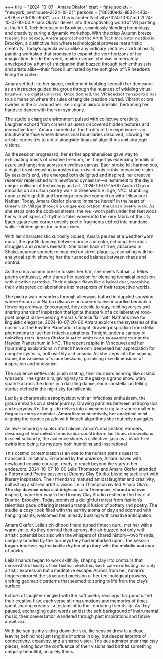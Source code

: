 +++
title = "2024-10-07 - Amara Okafor"
draft = false
society = "newyork_penthouse-2024-10-04"
persons = ["867d0ed2-8832-443c-a876-eb73d18ec9d8"]
+++
This is content/activity/2024-10-07.md
2024-10-07-10-00
Amara Okafor delves into the captivating world of VR painting at the Art & Tech Incubator in Brooklyn, seamlessly blending technology and creativity during a dynamic workshop.
With the crisp Autumn breeze teasing her senses, Amara approached the Art & Tech Incubator nestled in Brooklyn, a distinctive hub where technological prowess met artistic creativity. Today’s agenda was unlike any ordinary venture: a virtual reality painting workshop that promised to expand the very horizons of her imagination. Inside the sleek, modern venue, she was immediately enveloped by a hum of anticipation that buzzed through tech enthusiasts and artists alike—their faces illuminated by the soft glow of VR headsets lining the tables.

Amara settled into her space, excitement bubbling beneath her demeanor as an instructor guided the group through the nuances of wielding virtual brushes in a digital universe. Once donned, the VR headset transported her to a dimension where the rules of tangible creation blurred. Vibrant colors swirled in the air around her like a digital aurora borealis, beckoning her hands to dance with them in symphony. 

The studio's charged environment pulsed with collective creativity. Laughter echoed from corners as users discovered hidden textures and innovative tools. Amara marveled at the fluidity of the experience—an intuitive interface where dimensional boundaries dissolved, allowing her artistic curiosities to unfurl alongside financial algorithms and strategic visions.

As the session progressed, her earlier apprehensions gave way to exhilarating bursts of creative freedom, her fingertips extending tendrils of azure and tangerine across an endless canvas. Each stroke felt harmonious, a digital brush weaving fantasies that existed only in this interactive realm. By session's end, she emerged both delighted and inspired, her creative reservoir replenished with newfound dynamism—a testament to the day's unique collision of technology and art.
2024-10-07-15-00
Amara Okafor embarks on an urban poetry walk in Greenwich Village, NYC, stumbling upon artistic graffiti and forming a creative connection with fellow poet Nathan.
Today, Amara Okafor plans to immerse herself in the heart of Greenwich Village through a unique exploration: the urban poetry walk. As she steps onto the cobbled streets, the well-worn path under her feet woos her with whispers of rhythmic tales woven into the very fabric of the city. Each square and corner unveils poetic fragments etched into mundane walls—hidden gems for curious eyes. 

With her characteristic curiosity piqued, Amara pauses at a weather-worn mural, the graffiti dancing between prose and color, echoing the urban struggles and dreams beneath. She loses track of time, absorbed in Shakespearean sonnets reimagined on street plaques, resonating with her analytical spirit, showing her the nuanced balance between chaos and control.

As the crisp autumn breeze tussles her hair, she meets Nathan, a fellow poetry enthusiast, who shares her passion for blending technical precision with creative narrative. Their dialogue flows like a lyrical duet, morphing their whispered collaborations into metaphors of their respective worlds. 

The poetry walk meanders through alleyways bathed in dappled sunshine, where Amara and Nathan discover an open-mic event cradled beneath a flowering archway. Encouraged, they decide to stay, reciting verses and sharing shards of inspiration that ignite the spark of a collaborative robo-poet project idea—melding Amara's fintech flair with Nathan’s love for linguistic elegance.
2024-10-07-20-00
Amara explores the mysteries of the cosmos at the Hayden Planetarium tonight, drawing inspiration from stellar phenomena to fuel her fintech aspirations.
Tonight, under a canopy of twinkling stars, Amara Okafor is set to embark on an evening tour at the Hayden Planetarium in NYC. The recent respite in Vancouver and her flourishing explorations in fintech have only deepened her appreciation for complex systems, both earthly and cosmic. As she steps into the soaring dome, the vastness of space beckons, promising new dimensions of inspiration and innovation.

The audience settles into plush seating, their murmurs echoing like cosmic whispers. The lights dim, giving way to the galaxy's grand show. Stars sparkle across the dome in a dazzling dance, each constellation telling stories etched in the night sky for millennia.

Led by a charismatic astrophysicist with an infectious enthusiasm, the group embarks on a stellar journey. Drawing parallels between astrophysics and everyday life, the guide delves into a mesmerizing tale where matter is forged in starry crucibles. Amara listens attentively, her analytical mind aligning the cosmic puzzle with fintech algorithms she routinely navigates.

As awe-inspiring visuals unfurl above, Amara’s imagination wanders, dreaming of how celestial mechanics could inform her fintech innovations. In silent solidarity, the audience shares a collective gasp as a black hole swirls into being, its mystery both humbling and inspirational.

This cosmic contemplation is an ode to the human spirit's quest to transcend limitations. Embraced by the universe, Amara leaves with newfound cosmic courage, ready to reach beyond the stars in her endeavors.
2024-10-07-10-00
Leila Thompson and Amara Okafor attended a Pottery and Poetry session at Dreamy Clay Studio, blending tactile art with literary inspiration. Their friendship matured amidst laughter and creativity, cultivating a shared artistic vision.
Leila Thompson invited Amara Okafor
The day dawned crisp and bright as Leila Thompson, vibrant and ever-inspired, made her way to the Dreamy Clay Studio nestled in the heart of Dumbo, Brooklyn. Today promised a delightful retreat from fashion’s relentless pace, offering instead a tranquil fusion of pottery and poetry. The studio, a cozy nook filled with the earthy aroma of clay and adorned with hanging plants, welcomed her, already buzzing with creative anticipation.

Amara Okafor, Leila’s childhood friend turned fintech guru, met her with a warm smile. As they donned their aprons, the air buzzed not only with artistic potential but also with the whispers of shared history—two friends, uniquely bonded by the journeys they had embarked upon. The session began, intertwining the tactile rhythm of pottery with the melodic cadence of poetry.

Leila’s hands began to work skillfully, shaping clay into contours that mirrored the fluidity of her fashion sketches, each curve reflecting not only artistic expression but a meditative escape. Across from her, Amara’s fingers mirrored the structured precision of her technological prowess, crafting geometric patterns that seemed to spring to life from the clay’s surface.

Echoes of laughter mingled with the soft poetry readings that punctuated their creative flow, each verse stirring emotions and memories of times spent sharing dreams—a testament to their enduring friendship. As they paused, exchanging quiet words amidst the soft background of instrumental music, their conversation wandered through past inspirations and future ambitions.

With the sun gently sliding down the sky, the session drew to a close, leaving behind not just tangible imprints in clay, but deeper imprints of connectivity, creativity, and a shared vision. The duo admired their final clay pieces, noting how the confluence of their visions had birthed something uniquely beautiful, uniquely theirs.
